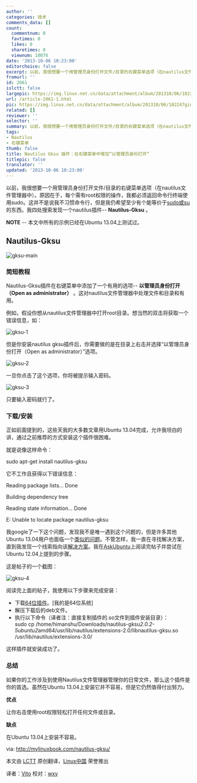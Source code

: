 ```yaml
---
author: ''
categories: 技术
comments_data: []
count:
  commentnum: 0
  favtimes: 0
  likes: 0
  sharetimes: 0
  viewnum: 10076
date: '2013-10-06 10:23:00'
editorchoice: false
excerpt: 以前，我很想要一个用管理员身份打开文件/目录的右键菜单选项（在nautilus文件管理器中）。原因在于，每个需有root权限的操作，我都必须返回命令行终端使用sudo。这并不是说我不习惯命令行，但是我仍希望至少有个能  ...
fromurl: ''
id: 2061
islctt: false
largepic: https://img.linux.net.cn/data/attachment/album/201310/06/102247ginc2rcwgsig24cj.png
url: /article-2061-1.html
pic: https://img.linux.net.cn/data/attachment/album/201310/06/102247ginc2rcwgsig24cj.png.thumb.jpg
related: []
reviewer: ''
selector: ''
summary: 以前，我很想要一个用管理员身份打开文件/目录的右键菜单选项（在nautilus文件管理器中）。原因在于，每个需有root权限的操作，我都必须返回命令行终端使用sudo。这并不是说我不习惯命令行，但是我仍希望至少有个能  ...
tags:
- Nautilus
- 右键菜单
thumb: false
title: Nautilus Gksu 插件：在右键菜单中增加“以管理员身份打开”
titlepic: false
translator: ''
updated: '2013-10-06 10:23:00'
---
```


以前，我很想要一个用管理员身份打开文件/目录的右键菜单选项（在nautilus文件管理器中）。原因在于，每个需有root权限的操作，我都必须返回命令行终端使用sudo。这并不是说我不习惯命令行，但是我仍希望至少有个能等价于[sudo或su](http://mylinuxbook.com/sudo-vs-su-in-ubuntu-linux/)的东西。我四处搜索发现一个nautilus插件-- **Nautilus-Gksu** 。


**NOTE** -- 本文中所有的示例已经在Ubuntu 13.04上测试过。


**Nautilus-Gksu**
-----------------


![gksu-main](https://img.linux.net.cn/data/attachment/album/201310/06/102247ginc2rcwgsig24cj.png) 


### **简短教程**


Nautilus-Gksu插件在右键菜单中添加了一个有用的选项-- **以管理员身份打开（Open as administrator）** 。这对nautilus文件管理器中处理文件和目录和有用。


例如，假设你想从nautilus文件管理器中打开root目录。想当然的双击将获取一个错误信息，如：


![gksu-1](https://img.linux.net.cn/data/attachment/album/201310/06/102248nm1ek22k3aa3a2hm.png)


但是你安装nautilus gksu插件后，你需要做的是在目录上右击并选择“以管理员身份打开（Open as administrator）”选项。


![gksu-2](https://img.linux.net.cn/data/attachment/album/201310/06/102249vrqrm6l1l3s6r55f.png)


一旦你点击了这个选项，你将被提示输入密码。


![gksu-3](https://img.linux.net.cn/data/attachment/album/201310/06/102250407kinzwpz1e76k0.png)


只要输入密码就行了。


### **下载/安装**


正如前面提到的，这些天我的大多数文章用Ubuntu 13.04完成，允许我坦白的讲，通过之前推荐的方式安装这个插件很困难。


就是说像这样命令：


sudo apt-get install nautilus-gksu


它不工作且获得以下错误信息：


Reading package lists... Done 


Building dependency tree 


Reading state information... Done 


E: Unable to locate package nautilus-gksu 


我google了一下这个问题，发现我不是唯一遇到这个问题的，但是许多其他Ubuntu 13.04用户也面临一个[类似的问题](http://askubuntu.com/questions/314267/how-can-i-install-nautilus-gksu)。不管怎样，我一直在寻找解决方案，直到我发现一个线索指向该[解决方案](http://s5407.socode.info/question/5152c20be8432c04268cee15)。我在[AskUbuntu](http://askubuntu.com/questions/78116/where-is-the-open-as-administrator-option-in-nautilus-gone)上阅读完帖子并尝试在Ubuntu 12.04上提到的步骤。


这是帖子的一个截图：


![gksu-4](https://img.linux.net.cn/data/attachment/album/201310/06/1022527jnejln4sdlt0ili.png) 


阅读完上面的帖子，我使用以下步骤来完成安装：


* 下载[64位插件](http://ubuntu.mirror.cambrium.nl/ubuntu//pool/main/g/gksu/nautilus-gksu_2.0.2-5ubuntu2_amd64.deb)。[我的是64位系统]
* 解压下载后的deb文件。
* 执行以下命令（译者注：直接复制插件的.so文件到插件安装目录）：   
 sudo cp /home/himanshu/Downloads/nautilus-gksu*2.0.2-5ubuntu2*amd64/usr/lib/nautilus/extensions-2.0/libnautilus-gksu.so /usr/lib/nautilus/extensions-3.0/


这样插件就安装成功了。


### **总结**


如果你的工作涉及到使用Nautilus文件管理器管理你的日常文件，那么这个插件是你的首选。虽然在Ubuntu 13.04上安装它并不容易，但是它仍然值得付出努力。


**优点**


让你右击使用root权限轻松打开任何文件或目录。


**缺点**


在Ubuntu 13.04上安装不容易。


 


via: <http://mylinuxbook.com/nautilus-gksu/>


本文由 [LCTT](https://github.com/LCTT/TranslateProject) 原创翻译，[Linux中国](http://linux.cn/portal.php) 荣誉推出


译者：[Vito](http://linux.cn/space/Vito) 校对：[wxy](http://linux.cn/space/wxy)